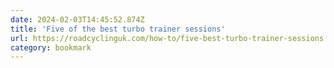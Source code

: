 ```yaml
---
date: 2024-02-03T14:45:52.874Z
title: 'Five of the best turbo trainer sessions'
url: https://roadcyclinguk.com/how-to/five-best-turbo-trainer-sessions.html
category: bookmark
---
```

